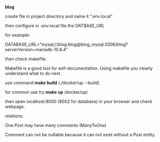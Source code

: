 **blog**


create file in project directory and name it ".env.local"

then configure in .env.local file the DATBASE_URL

for example:

DATABASE_URL="mysql://blog:blog@blog_mysql:3306/blog?serverVersion=mariadb-10.6.4"


then check makefile.


Makefile is a good tool for self-documentation. Using makefile you clearly understand what to do next.

use command **make build** (./docker/up --build)

for common use try **make up** (docker/up)

then open localhost:8000 (8002 for database) in your browser and check webpage. 

relations:

One Post may have many comments (ManyToOne)

Comment can not be nullable because it can not exist without a Post entity.

